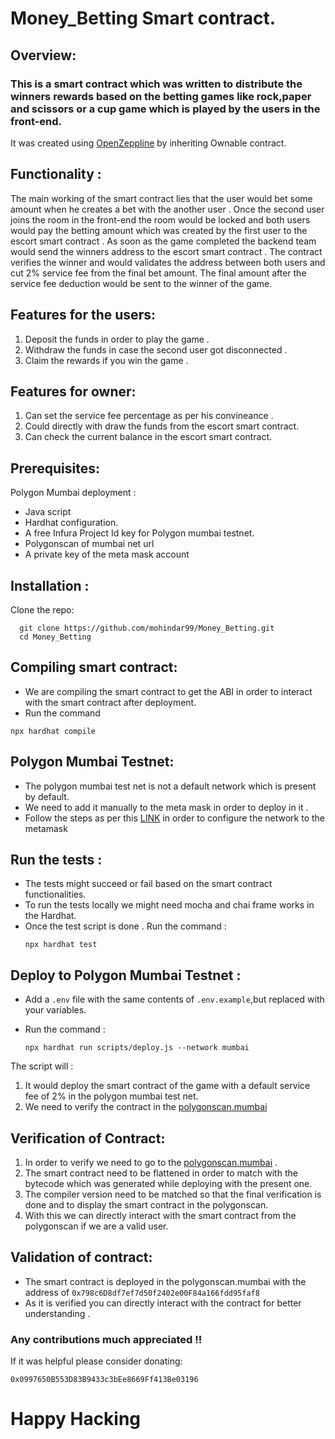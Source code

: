# Money_Betting Smart contract.

## Overview:

### This is a smart contract which was written to distribute the winners rewards based on the betting games like rock,paper and scissors or a cup game which is played by the users in the front-end.

It was created using [OpenZeppline](https://www.openzeppelin.com/) by inheriting Ownable contract.

## Functionality :
 The main working of the smart contract lies that the user would bet some amount when he creates a bet with the another user . Once the second user joins the room in the front-end the room would be locked and both users would pay the betting amount which was created by the first user to the escort smart contract . As soon as the game completed the backend team would send the winners address to the escort smart contract . The contract verifies the winner and would validates the address between both users and cut 2% service fee from the final bet amount. The final amount after the service fee deduction would be sent to the winner of the game.
 
 ## Features for the users:
 1. Deposit the funds in order to play the game .
 2. Withdraw the funds in case the second user got disconnected .
 3. Claim the rewards if you win the game .
 
 ## Features for owner:
 
 1. Can set the service fee percentage as per his convineance .
 2. Could directly with draw the funds from the escort smart contract.
 3. Can check the current balance in the escort smart contract.
 
## Prerequisites:
  Polygon Mumbai deployment :
  - Java script
  - Hardhat configuration.
  - A free Infura Project Id key for Polygon mumbai testnet.
  - Polygonscan of mumbai net url 
  - A private key of the meta mask account 
  
## Installation :
Clone the repo:

```shell
  git clone https://github.com/mohindar99/Money_Betting.git 
  cd Money_Betting 
   ```
 
## Compiling smart contract:
- We are compiling the smart contract to get the ABI in order to interact with the smart contract after deployment.
- Run the command
``` shell
npx hardhat compile
```

## Polygon Mumbai Testnet:

- The polygon mumbai test net is not a default network which is present by default.
- We need to add it manually to the meta mask in order to deploy in it .
- Follow the steps as per this [LINK](https://docs.unstoppabledomains.com/manage-domains/guides/add-polygon-to-metamask/) in order to configure the network to the metamask 

## Run the tests :

- The tests might succeed or fail based on the smart contract functionalities.
- To run the tests locally we might need mocha and chai frame works in the Hardhat.
- Once the test script is done . Run the command :
  ```shell 
  npx hardhat test
  ```
  

## Deploy to Polygon Mumbai Testnet :

- Add a ``.env`` file with the same contents of ``.env.example``,but replaced with your variables.
- Run the command :

  ```shell
  npx hardhat run scripts/deploy.js --network mumbai
  ```
The script will :

1. It would deploy the smart contract of the game with a default service fee of 2% in the polygon mumbai test net.
2. We need to verify the contract in the [polygonscan.mumbai](https://mumbai.polygonscan.com/) 

## Verification of Contract:

1. In order to verify we need to go to the [polygonscan.mumbai](https://mumbai.polygonscan.com/) .
2. The smart contract need to be flattened in order to match with the bytecode which was generated while deploying with the present one.
3. The compiler version need to be matched so that the final verification is done and to display the smart contract in the polygonscan.
4. With this we can directly interact with the smart contract from the polygonscan if we are a valid user.

## Validation of contract:
- The smart contract is deployed in the polygonscan.mumbai with the address of ``0x798c6D8df7ef7d50f2402e00F84a166fdd95faf8``
- As it is verified you can directly interact with the contract for better understanding .

### Any contributions much appreciated !!

If it was helpful please consider donating:

``0x0997650B553D83B9433c3bEe8669Ff413Be03196``

# Happy Hacking



